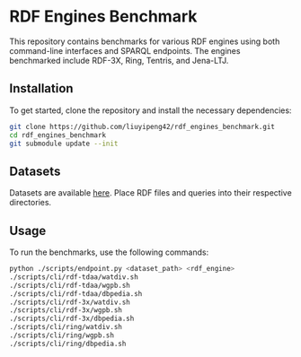 # RDF Engines Benchmark
This repository contains benchmarks for various RDF engines using both command-line interfaces and SPARQL endpoints. The engines benchmarked include RDF-3X, Ring, Tentris, and Jena-LTJ.

## Installation

To get started, clone the repository and install the necessary dependencies:

```bash
git clone https://github.com/liuyipeng42/rdf_engines_benchmark.git
cd rdf_engines_benchmark
git submodule update --init
```

## Datasets

Datasets are available [here](https://mega.nz/folder/5ulXkYZT#j54ThyZBnX34_VANelVWoA). Place RDF files and queries into their respective directories.

## Usage

To run the benchmarks, use the following commands:

```bash
python ./scripts/endpoint.py <dataset_path> <rdf_engine>
./scripts/cli/rdf-tdaa/watdiv.sh
./scripts/cli/rdf-tdaa/wgpb.sh
./scripts/cli/rdf-tdaa/dbpedia.sh
./scripts/cli/rdf-3x/watdiv.sh
./scripts/cli/rdf-3x/wgpb.sh
./scripts/cli/rdf-3x/dbpedia.sh
./scripts/cli/ring/watdiv.sh
./scripts/cli/ring/wgpb.sh
./scripts/cli/ring/dbpedia.sh
```
